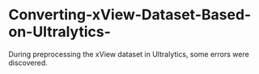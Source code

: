 # Converting-xView-Dataset-Based-on-Ultralytics-
During preprocessing the xView dataset in Ultralytics, some errors were discovered.
